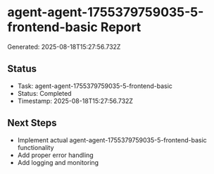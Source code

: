 # agent-agent-1755379759035-5-frontend-basic Report

Generated: 2025-08-18T15:27:56.732Z

## Status
- Task: agent-agent-1755379759035-5-frontend-basic
- Status: Completed
- Timestamp: 2025-08-18T15:27:56.732Z

## Next Steps
- Implement actual agent-agent-1755379759035-5-frontend-basic functionality
- Add proper error handling
- Add logging and monitoring
